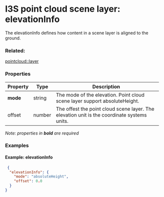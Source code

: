 # I3S point cloud scene layer: elevationInfo

The elevationInfo defines how content in a scene layer is aligned to the ground.

### Related:

[pointcloud::layer](layer.md)
### Properties

| Property | Type | Description |
| --- | --- | --- |
| **mode** | string | The mode of the elevation. Point cloud scene layer support absoluteHeight. |
| offset | number | The offest the point cloud scene layer. The elevation unit is the coordinate systems units. |

*Note: properties in **bold** are required*

### Examples 

#### Example: elevationInfo 

```json
 {
  "elevationInfo": {
    "mode": "absoluteHeight",
    "offset": 0.0
  }
} 
```

